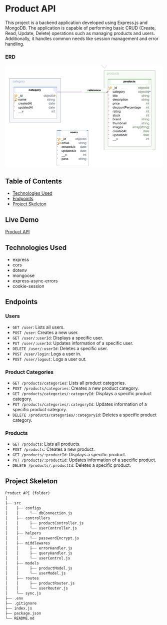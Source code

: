 # Product API

This project is a backend application developed using Express.js and MongoDB. The application is capable of performing basic CRUD (Create, Read, Update, Delete) operations such as managing products and users. Additionally, it handles common needs like session management and error handling.

### ERD

![ERD](./erd.png)

## Table of Contents

- [Technologies Used](#technologies-used)
- [Endpoints](#endpoints)
- [Project Skeleton](#project-skeleton)

## Live Demo

[Product API](https://productapi-6sri.onrender.com/)

## Technologies Used

- express
- cors
- dotenv
- mongoose
- express-async-errors
- cookie-session

## Endpoints

### Users

- `GET /user`: Lists all users.
- `POST /user`: Creates a new user.
- `GET /user/:userId`: Displays a specific user.
- `PUT /user/:userId`: Updates information of a specific user.
- `DELETE /user/:userId`: Deletes a specific user.
- `POST /user/login`: Logs a user in.
- `POST /user/logout`: Logs a user out.

### Product Categories

- `GET /products/categories`: Lists all product categories.
- `POST /products/categories`: Creates a new product category.
- `GET /products/categories/:categoryId`: Displays a specific product category.
- `PUT /products/categories/:categoryId`: Updates information of a specific product category.
- `DELETE /products/categories/:categoryId`: Deletes a specific product category.

### Products

- `GET /products`: Lists all products.
- `POST /products`: Creates a new product.
- `GET /products/:productId`: Displays a specific product.
- `PUT /products/:productId`: Updates information of a specific product.
- `DELETE /products/:productId`: Deletes a specific product.

## Project Skeleton

```
Product API (folder) 
│
├── src
│    ├── configs
│    │     └── dbConnection.js
│    ├── controllers
│    │     ├── productController.js     
│    │     └── userController.js
│    ├── helpers   
│    │     └── passwordEncrypt.js 
│    ├── middlewares 
│    │     ├── errorHandler.js 
│    │     ├── queryHandler.js   
│    │     └── userControl.js 
│    ├── models                
│    │     ├── productModel.js     
│    │     └── userModel.js
│    ├── routes                
│    │     ├── productRouter.js     
│    │     └── userRouter.js
│    └── sync.js
├── .env
├── .gitignore
├── index.js
├── package.json
└── README.md
```